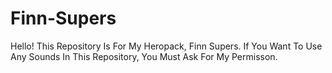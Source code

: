 # Finn-Supers
Hello! This Repository Is For My Heropack, Finn Supers.
If You Want To Use Any Sounds In This Repository,
You Must Ask For My Permisson.
